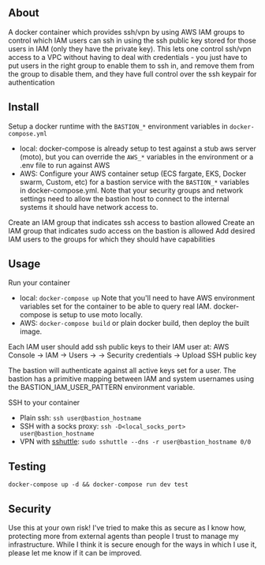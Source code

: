 About
-----

A docker container which provides ssh/vpn by using AWS IAM groups to control
which IAM users can ssh in using the ssh public key stored for those users in
IAM (only they have the private key).  This lets one control ssh/vpn access to a
VPC without having to deal with credentials - you just have to put users in the
right group to enable them to ssh in, and remove them from the group to disable
them, and they have full control over the ssh keypair for authentication

Install
-------

Setup a docker runtime with the `BASTION_*` environment variables in
`docker-compose.yml`
 * local: docker-compose is already setup to test against a stub aws server (moto),
but you can override the `AWS_*` variables in the environment or a .env file to
run against AWS
 * AWS: Configure your AWS container setup (ECS fargate, EKS, Docker swarm, Custom,
etc) for a bastion service with the `BASTION_*` variables in docker-compose.yml.
Note that your security groups and network settings need to allow the bastion
host to connect to the internal systems it should have network access to.

Create an IAM group that indicates ssh access to bastion allowed
Create an IAM group that indicates sudo access on the bastion is allowed
Add desired IAM users to the groups for which they should have capabilities

Usage
-----

Run your container
 * local: `docker-compose up`  Note that you'll need to have AWS environment
variables set for the container to be able to query real IAM.  docker-compose is
setup to use moto locally.
 * AWS: `docker-compose build` or plain docker build, then deploy the built image.
 
Each IAM user should add ssh public keys to their IAM user at:
AWS Console -> IAM -> Users -> <their user> -> Security credentials -> Upload SSH public key 

The bastion will authenticate against all active keys set for a user.  The
bastion has a primitive mapping between IAM and system usernames using the
BASTION_IAM_USER_PATTERN environment variable.

SSH to your container
 * Plain ssh: `ssh user@bastion_hostname`
 * SSH with a socks proxy: `ssh -D<local_socks_port> user@bastion_hostname`
 * VPN with [sshuttle](https://sshuttle.readthedocs.io/en/stable/): `sudo sshuttle --dns -r user@bastion_hostname 0/0`

Testing
-------

`docker-compose up -d && docker-compose run dev test`

Security
--------

Use this at your own risk!  I've tried to make this as secure as I know how,
protecting more from external agents than people I trust to manage my
infrastructure.  While I think it is secure enough for the ways in which I use
it, please let me know if it can be improved.